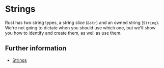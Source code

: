 # Strings

Rust has two string types, a string slice (`&str`) and an owned string (`String`).
We're not going to dictate when you should use which one, but we'll show you how
to identify and create them, as well as use them. 

## Further information

- [Strings](https://doc.rust-lang.org/book/ch08-02-strings.html)
